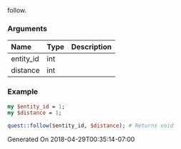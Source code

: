 follow.
### Arguments
**Name**|**Type**|**Description**
:---|:---|:---
entity_id|int|
distance|int|

### Example

```perl
my $entity_id = 1;
my $distance = 1;

quest::follow($entity_id, $distance); # Returns void
```


Generated On 2018-04-29T00:35:14-07:00